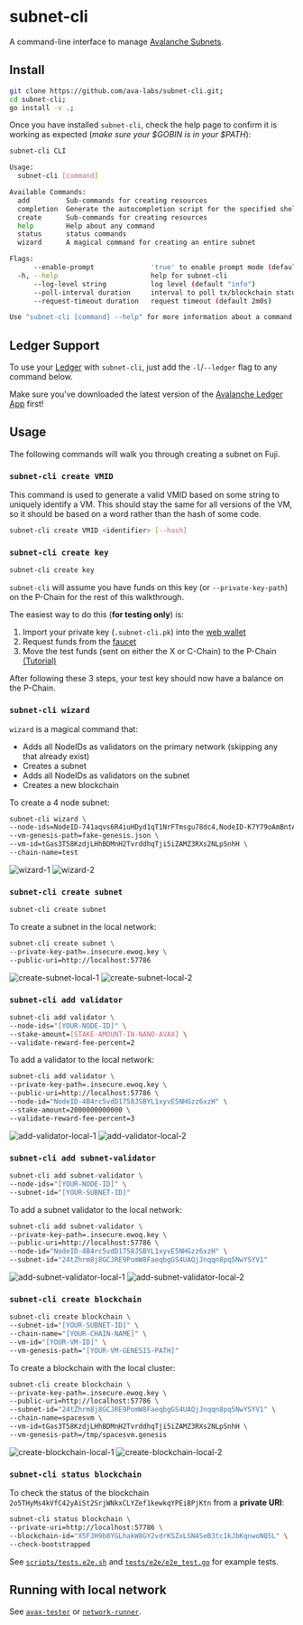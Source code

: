 # subnet-cli

A command-line interface to manage [Avalanche Subnets](https://docs.avax.network/build/tutorials/platform/subnets).

## Install

```bash
git clone https://github.com/ava-labs/subnet-cli.git;
cd subnet-cli;
go install -v .;
```

Once you have installed `subnet-cli`, check the help page to confirm it is
working as expected (_make sure your $GOBIN is in your $PATH_):

```bash
subnet-cli CLI

Usage:
  subnet-cli [command]

Available Commands:
  add         Sub-commands for creating resources
  completion  Generate the autocompletion script for the specified shell
  create      Sub-commands for creating resources
  help        Help about any command
  status      status commands
  wizard      A magical command for creating an entire subnet

Flags:
      --enable-prompt              'true' to enable prompt mode (default true)
  -h, --help                       help for subnet-cli
      --log-level string           log level (default "info")
      --poll-interval duration     interval to poll tx/blockchain status (default 1s)
      --request-timeout duration   request timeout (default 2m0s)

Use "subnet-cli [command] --help" for more information about a command.
```

## Ledger Support
To use your [Ledger](https://www.ledger.com) with `subnet-cli`, just add the
`-l`/`--ledger` flag to any command below.

Make sure you've downloaded the latest version of the
[Avalanche Ledger App](https://docs.avax.network/learn/setup-your-ledger-nano-s-with-avalanche)
first!

## Usage

The following commands will walk you through creating a subnet on Fuji.

### `subnet-cli create VMID`

This command is used to generate a valid VMID based on some string to uniquely
identify a VM. This should stay the same for all versions of the VM, so it
should be based on a word rather than the hash of some code.

```bash
subnet-cli create VMID <identifier> [--hash]
```

### `subnet-cli create key`

```bash
subnet-cli create key
```

`subnet-cli` will assume you have funds on this key (or `--private-key-path`) on the P-Chain for the
rest of this walkthrough.

The easiest way to do this (**for testing only**) is:

1) Import your private key (`.subnet-cli.pk`) into the [web wallet](https://wallet.avax.network)
2) Request funds from the [faucet](https://faucet.avax-test.network)
3) Move the test funds (sent on either the X or C-Chain) to the P-Chain [(Tutorial)](https://docs.avax.network/build/tutorials/platform/transfer-avax-between-x-chain-and-p-chain/)

After following these 3 steps, your test key should now have a balance on the
P-Chain.

### `subnet-cli wizard`
`wizard` is a magical command that:
* Adds all NodeIDs as validators on the primary network (skipping any that
  already exist)
* Creates a subnet
* Adds all NodeIDs as validators on the subnet
* Creates a new blockchain

To create a 4 node subnet:

```bash
subnet-cli wizard \
--node-ids=NodeID-741aqvs6R4iuHDyd1qT1NrFTmsgu78dc4,NodeID-K7Y79oAmBntAcdkyY1CLxCim8QuqcZbBp,NodeID-C3EY6u4v7DDi6YEbYf1wmXdvkEFXYuXNW,NodeID-AiLGeqQfh9gZY3Y8wLMD15tuJtsJHq5Qi \
--vm-genesis-path=fake-genesis.json \
--vm-id=tGas3T58KzdjLHhBDMnH2TvrddhqTji5iZAMZ3RXs2NLpSnhH \
--chain-name=test
```

![wizard-1](./img/wizard-1.png)
![wizard-2](./img/wizard-2.png)


### `subnet-cli create subnet`

```bash
subnet-cli create subnet
```

To create a subnet in the local network:

```bash
subnet-cli create subnet \
--private-key-path=.insecure.ewoq.key \
--public-uri=http://localhost:57786
```

![create-subnet-local-1](./img/create-subnet-local-1.png)
![create-subnet-local-2](./img/create-subnet-local-2.png)

### `subnet-cli add validator`

```bash
subnet-cli add validator \
--node-ids="[YOUR-NODE-ID]" \
--stake-amount=[STAKE-AMOUNT-IN-NANO-AVAX] \
--validate-reward-fee-percent=2
```

To add a validator to the local network:

```bash
subnet-cli add validator \
--private-key-path=.insecure.ewoq.key \
--public-uri=http://localhost:57786 \
--node-id="NodeID-4B4rc5vdD1758JSBYL1xyvE5NHGzz6xzH" \
--stake-amount=2000000000000 \
--validate-reward-fee-percent=3
```

![add-validator-local-1](./img/add-validator-local-1.png)
![add-validator-local-2](./img/add-validator-local-2.png)

### `subnet-cli add subnet-validator`

```bash
subnet-cli add subnet-validator \
--node-ids="[YOUR-NODE-ID]" \
--subnet-id="[YOUR-SUBNET-ID]"
```

To add a subnet validator to the local network:

```bash
subnet-cli add subnet-validator \
--private-key-path=.insecure.ewoq.key \
--public-uri=http://localhost:57786 \
--node-id="NodeID-4B4rc5vdD1758JSBYL1xyvE5NHGzz6xzH" \
--subnet-id="24tZhrm8j8GCJRE9PomW8FaeqbgGS4UAQjJnqqn8pq5NwYSYV1"
```

![add-subnet-validator-local-1](./img/add-subnet-validator-local-1.png)
![add-subnet-validator-local-2](./img/add-subnet-validator-local-2.png)

### `subnet-cli create blockchain`

```bash
subnet-cli create blockchain \
--subnet-id="[YOUR-SUBNET-ID]" \
--chain-name="[YOUR-CHAIN-NAME]" \
--vm-id="[YOUR-VM-ID]" \
--vm-genesis-path="[YOUR-VM-GENESIS-PATH]"
```

To create a blockchain with the local cluster:

```bash
subnet-cli create blockchain \
--private-key-path=.insecure.ewoq.key \
--public-uri=http://localhost:57786 \
--subnet-id="24tZhrm8j8GCJRE9PomW8FaeqbgGS4UAQjJnqqn8pq5NwYSYV1" \
--chain-name=spacesvm \
--vm-id=tGas3T58KzdjLHhBDMnH2TvrddhqTji5iZAMZ3RXs2NLpSnhH \
--vm-genesis-path=/tmp/spacesvm.genesis
```

![create-blockchain-local-1](./img/create-blockchain-local-1.png)
![create-blockchain-local-2](./img/create-blockchain-local-2.png)

### `subnet-cli status blockchain`

To check the status of the blockchain `2o5THyMs4kVfC42yAiSt2SrjWNkxCLYZef1kewkqYPEiBPjKtn` from a **private URI**:

```bash
subnet-cli status blockchain \
--private-uri=http://localhost:57786 \
--blockchain-id="X5FJH9b8YGLhakW8GY2vdrKSZxLSN4SeB3tc1kJbKqnwoNQ5L" \
--check-bootstrapped
```

See [`scripts/tests.e2e.sh`](scripts/tests.e2e.sh) and [`tests/e2e/e2e_test.go`](tests/e2e/e2e_test.go) for example tests.

## Running with local network

See [`avax-tester`](https://github.com/gyuho/avax-tester#avax-tester) or [`network-runner`](https://github.com/ava-labs/avalanche-network-runner).
